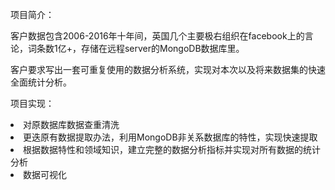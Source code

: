 项目简介：

客户数据包含2006-2016年十年间，英国几个主要极右组织在facebook上的言论，词条数1亿+，存储在远程server的MongoDB数据库里。

客户要求写出一套可重复使用的数据分析系统，实现对本次以及将来数据集的快速全面统计分析。

项目实现：</br>
<li> 对原数据库数据查重清洗 </li>
<li> 更迭原有数据提取办法，利用MongoDB非关系数据库的特性，实现快速提取 </li>
<li> 根据数据特性和领域知识，建立完整的数据分析指标并实现对所有数据的统计分析 </li>
<li> 数据可视化 </li>
